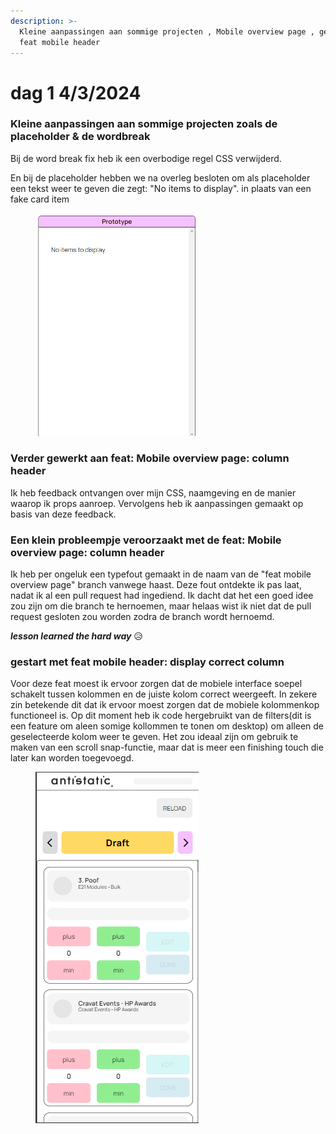 ```yaml
---
description: >-
  Kleine aanpassingen aan sommige projecten , Mobile overview page , gestart met
  feat mobile header
---
```


# dag 1 4/3/2024

### Kleine aanpassingen aan sommige projecten zoals de placeholder & de wordbreak&#x20;

Bij de word break fix heb ik een overbodige regel CSS verwijderd.

En bij de placeholder  hebben we na overleg besloten om als placeholder een tekst weer te geven die zegt: "No items to display". in plaats van een fake card item

<figure><img src="../.gitbook/assets/Schermafbeelding 2024-03-04 125110.png" alt="" width="260"><figcaption></figcaption></figure>

### Verder gewerkt aan feat: Mobile overview page: column header

Ik heb feedback ontvangen over mijn CSS, naamgeving en de manier waarop ik props aanroep. Vervolgens heb ik aanpassingen gemaakt op basis van deze feedback.

### Een klein probleempje veroorzaakt met de  feat: Mobile overview page: column header

Ik heb per ongeluk een typefout gemaakt in de naam van de "feat mobile overview page" branch vanwege haast. Deze fout ontdekte ik pas laat, nadat ik al een pull request had ingediend. Ik dacht dat het een goed idee zou zijn om die branch te hernoemen, maar helaas wist ik niet dat de pull request gesloten zou worden zodra de branch wordt hernoemd.

_**lesson learned the hard way**_ 😥&#x20;

### gestart met feat mobile header: display correct column

Voor deze feat moest ik ervoor zorgen dat de mobiele interface soepel schakelt tussen kolommen en de juiste kolom correct weergeeft. In zekere zin betekende dit dat ik ervoor moest zorgen dat de mobiele kolommenkop functioneel is. Op dit moment heb ik code hergebruikt van de filters(dit is een feature om aleen somige kollommen te tonen om desktop) om alleen de geselecteerde kolom weer te geven. Het zou ideaal zijn om gebruik te maken van een scroll snap-functie, maar dat is meer een finishing touch die later kan worden toegevoegd.

<figure><img src="../.gitbook/assets/Schermafbeelding 2024-03-04 121117.png" alt=""><figcaption></figcaption></figure>



